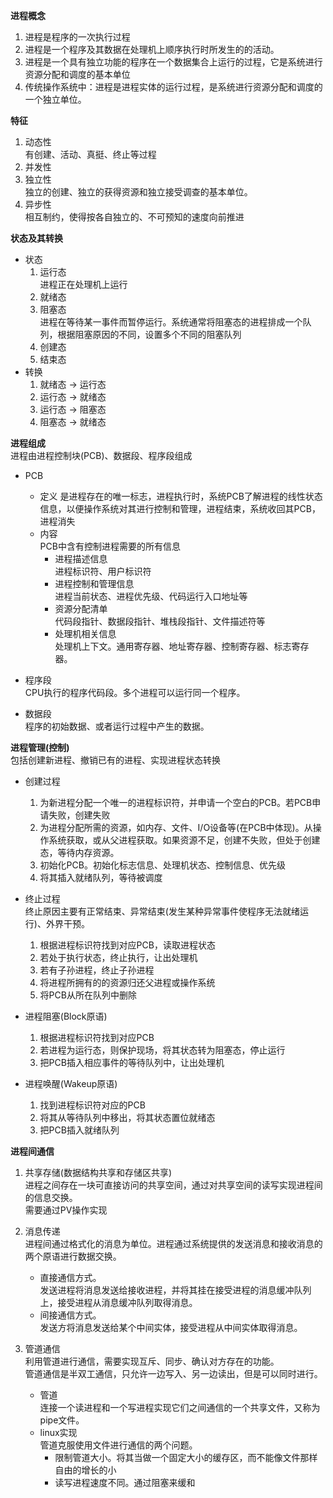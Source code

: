 **进程概念**  
1. 进程是程序的一次执行过程
2. 进程是一个程序及其数据在处理机上顺序执行时所发生的的活动。
3. 进程是一个具有独立功能的程序在一个数据集合上运行的过程，它是系统进行资源分配和调度的基本单位
4. 传统操作系统中：进程是进程实体的运行过程，是系统进行资源分配和调度的一个独立单位。


**特征**  
1. 动态性  
有创建、活动、真挺、终止等过程
2. 并发性
3. 独立性  
独立的创建、独立的获得资源和独立接受调查的基本单位。
4. 异步性  
相互制约，使得按各自独立的、不可预知的速度向前推进

**状态及其转换**  
- 状态  
    1. 运行态  
    进程正在处理机上运行
    2. 就绪态
    3. 阻塞态  
    进程在等待某一事件而暂停运行。系统通常将阻塞态的进程排成一个队列，根据阻塞原因的不同，设置多个不同的阻塞队列
    4. 创建态  
    5. 结束态
- 转换  
    1. 就绪态 $\rightarrow$ 运行态  
    2. 运行态 $\rightarrow$ 就绪态  
    3. 运行态  $\rightarrow$ 阻塞态
    4. 阻塞态 $\rightarrow$ 就绪态  

**进程组成**  
进程由进程控制块(PCB)、数据段、程序段组成  
- PCB  
    - 定义 
    是进程存在的唯一标志，进程执行时，系统PCB了解进程的线性状态信息，以便操作系统对其进行控制和管理，进程结束，系统收回其PCB，进程消失  
    - 内容  
    PCB中含有控制进程需要的所有信息
        - 进程描述信息  
        进程标识符、用户标识符
        - 进程控制和管理信息  
        进程当前状态、进程优先级、代码运行入口地址等
        - 资源分配清单  
        代码段指针、数据段指针、堆栈段指针、文件描述符等  
        - 处理机相关信息  
        处理机上下文。通用寄存器、地址寄存器、控制寄存器、标志寄存器。  

- 程序段  
CPU执行的程序代码段。多个进程可以运行同一个程序。    
- 数据段  
程序的初始数据、或者运行过程中产生的数据。  

**进程管理(控制)**  
包括创建新进程、撤销已有的进程、实现进程状态转换  

- 创建过程  
    1. 为新进程分配一个唯一的进程标识符，并申请一个空白的PCB。若PCB申请失败，创建失败 
    2.  为进程分配所需的资源，如内存、文件、I/O设备等(在PCB中体现)。从操作系统获取，或从父进程获取。如果资源不足，创建不失败，但处于创建态，等待内存资源。  
    3.  初始化PCB。初始化标志信息、处理机状态、控制信息、优先级
    4.  将其插入就绪队列，等待被调度  

- 终止过程  
终止原因主要有正常结束、异常结束(发生某种异常事件使程序无法就绪运行)、外界干预。  
    1. 根据进程标识符找到对应PCB，读取进程状态  
    2. 若处于执行状态，终止执行，让出处理机
    3. 若有子孙进程，终止子孙进程
    4. 将进程所拥有的的资源归还父进程或操作系统
    5. 将PCB从所在队列中删除  

- 进程阻塞(Block原语)  
    1. 根据进程标识符找到对应PCB
    2. 若进程为运行态，则保护现场，将其状态转为阻塞态，停止运行
    3. 把PCB插入相应事件的等待队列中，让出处理机  

- 进程唤醒(Wakeup原语)  
    1. 找到进程标识符对应的PCB
    2. 将其从等待队列中移出，将其状态置位就绪态  
    3. 把PCB插入就绪队列

**进程间通信**  
1. 共享存储(数据结构共享和存储区共享)  
进程之间存在一块可直接访问的共享空间，通过对共享空间的读写实现进程间的信息交换。  
需要通过PV操作实现
2. 消息传递  
进程间通过格式化的消息为单位。进程通过系统提供的发送消息和接收消息的两个原语进行数据交换。  
    - 直接通信方式。  
    发送进程将消息发送给接收进程，并将其挂在接受进程的消息缓冲队列上，接受进程从消息缓冲队列取得消息。  
    - 间接通信方式。  
    发送方将消息发送给某个中间实体，接受进程从中间实体取得消息。  

3. 管道通信  
利用管道进行通信，需要实现互斥、同步、确认对方存在的功能。  
管道通信是半双工通信，只允许一边写入、另一边读出，但是可以同时进行。  
    - 管道  
    连接一个读进程和一个写进程实现它们之间通信的一个共享文件，又称为pipe文件。   
    - linux实现  
    管道克服使用文件进行通信的两个问题。  
        - 限制管道大小。将其当做一个固定大小的缓存区，而不能像文件那样自由的增长的小
        - 读写进程速度不同。通过阻塞来缓和  

    
